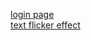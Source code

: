 [login page](https://codepen.io/ayush602/pen/mdQJreW)\
[text flicker effect](https://codepen.io/alvarotrigo/pen/ZEJgqLN)
